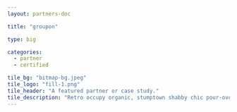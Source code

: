 ```yaml
---
layout: partners-doc

title: "groupon"

type: big

categories: 
  - partner
  - certified

tile_bg: "bitmap-bg.jpeg"
tile_logo: "fill-1.png"
tile_header: "A featured partner or case study."
tile_description: "Retro occupy organic, stumptown shabby chic pour-over roof party DIY normcore. Actually artisan organic occupy, Wes Anderson ugh whatever pour-over gastropub selvage."
---
```




